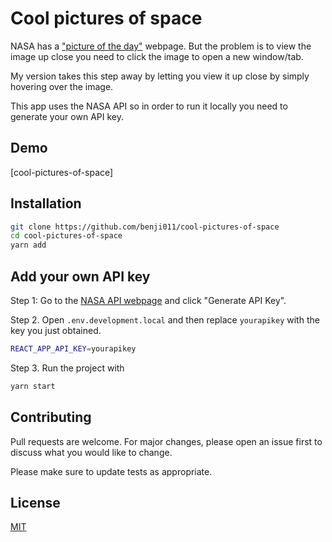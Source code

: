 # Cool pictures of space

NASA has a ["picture of the day"](https://apod.nasa.gov/apod/astropix.html) webpage. But the problem is to view the image up close you need to click the image to open a new window/tab.

My version takes this step away by letting you view it up close by simply hovering over the image.

This app uses the NASA API so in order to run it locally you need to generate your own API key.

## Demo
[cool-pictures-of-space]

## Installation

```bash
git clone https://github.com/benji011/cool-pictures-of-space
cd cool-pictures-of-space
yarn add
```

## Add your own API key

Step 1: Go to the [NASA API webpage](https://api.nasa.gov/) and click "Generate API Key".

Step 2. Open `.env.development.local` and then replace `yourapikey` with the key you just obtained.

```bash
REACT_APP_API_KEY=yourapikey
```
Step 3. Run the project with

```bash
yarn start
```


## Contributing
Pull requests are welcome. For major changes, please open an issue first to discuss what you would like to change.

Please make sure to update tests as appropriate.

## License
[MIT](https://choosealicense.com/licenses/mit/)